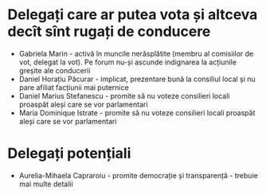 # Delegați care ar putea vota și altceva decît sînt rugați de conducere
* Gabriela Marin - activă în muncile nerăsplătite (membru al comisiilor de vot, delegat la vot). Pe forum nu-și ascunde indignarea la acțiunile greșite ale conducerii
* Daniel Horațiu Păcurar - implicat, prezentare bună la consiliul local și nu pare afiliat facțiunii mai puternice
* Daniel Marius Stefanescu - promite să nu voteze consilieri locali proaspăt aleși care se vor parlamentari
* Maria Dominique Istrate - promite să nu voteze consilieri locali proaspăt aleși care se vor parlamentari

# Delegați potențiali
* Aurelia-Mihaela Capraroiu - promite democrație și transparență - trebuie mai multe detalii

